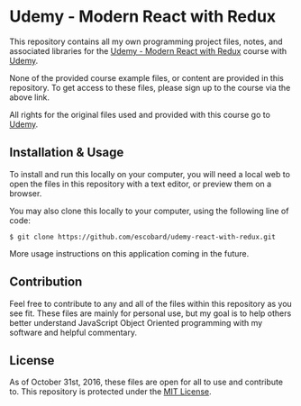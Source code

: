 # Udemy - Modern React with Redux 
This repository contains all my own programming project files, notes, and associated libraries for the [Udemy - Modern React with Redux](https://www.udemy.com/react-redux) course with [Udemy](https://www.udemy.com). 

None of the provided course example files, or content are provided in this repository. To get access to these files, please sign up to the course via the above link.

All rights for the original files used and provided with this course go to 
[Udemy](https://www.udemy.com). 
 
## Installation & Usage
To install and run this locally on your computer, you will need a local web to open the files in this repository with a text editor, or preview them on a browser.

You may also clone this locally to your computer, using the following line of code:
```
$ git clone https://github.com/escobard/udemy-react-with-redux.git
```

More usage instructions on this application coming in the future.
## Contribution
Feel free to contribute to any and all of the files within this repository as you see fit. These files are mainly for personal use, but my goal is to help others better understand JavaScript Object Oriented programming with my software and helpful commentary.
## License
As of October 31st, 2016, these files are open for all to use and contribute to. This repository is protected under the [MIT License](http://choosealicense.com/licenses/mit/).